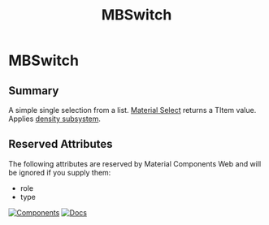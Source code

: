 ﻿---
uid: C.MBSwitch
title: MBSwitch
---
# MBSwitch

## Summary

A simple single selection from a list. [Material Select](https://material-web.dev/components/select/) returns a TItem value. Applies [density subsystem](xref:A.Density).

## Reserved Attributes

The following attributes are reserved by Material Components Web and will be ignored if you supply them:

- role
- type

[![Components](https://img.shields.io/static/v1?label=Components&message=Core&color=blue)](xref:A.CoreComponents)
[![Docs](https://img.shields.io/static/v1?label=API%20Documentation&message=MBSelect&color=brightgreen)](xref:Material.Blazor.MBSelect)
